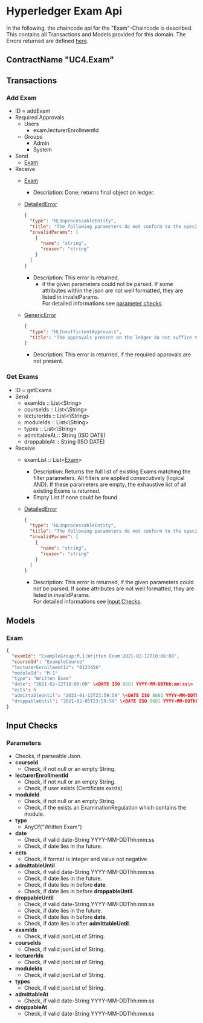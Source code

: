 # Hyperledger Exam Api

In the following, the chaincode api for the "Exam"-Chaincode is described.
This contains all Transactions and Models provided for this domain.
The Errors returned are defined [here](errors.md#Errors).

## ContractName "UC4.Exam"

## Transactions

### Add Exam
- ID = addExam
- Required Approvals
  - Users
    - exam.lecturerEnrollmentId
  - Groups
    - Admin
    - System
- Send
    - [Exam](#Exam)
- Receive
    - [Exam](#Exam)
      -  Description: Done; returns final object on ledger.
    - [DetailedError](errors.md#DetailedError) 
      ```json
      {
        "type": "HLUnprocessableEntity",
        "title": "The following parameters do not conform to the specified format",
        "invalidParams": [
          {
            "name": "string",
            "reason": "string"
          }
        ]
      }
      ```
       - Description: This error is returned, 
         - if the given parameters could not be parsed. If some attributes within the json are not well formatted, they are listed in invalidParams.  
            For detailed informations see [parameter checks](#parameterChecks).
    
    - [GenericError](errors.md#GenericError) 
      ```json
      {
        "type": "HLInsufficientApprovals",
        "title": "The approvals present on the ledger do not suffice to execute this transaction"
      }
      ```
      - Description: This error is returned, if the required approvals are not present.

### Get Exams
- ID = getExams
- Send
    - examIds :: List\<String\>
    - courseIds :: List<\String\>
    - lecturerIds :: List<\String\>
    - moduleIds :: List<\String\>
    - types :: List<\String\>
    - admittableAt :: String (ISO DATE)
    - droppableAt :: String (ISO DATE)
- Receive
    - examList :: List\<[Exam](#Exam)\>
      - Description: Returns the full list of existing Exams matching the filter parameters.
        All filters are applied consecutively (logical AND).
        If these parameters are empty, the exhaustive list of all existing Exams is returned.
      - Empty List if none could be found.

    - [DetailedError](errors.md#DetailedError) 
      ```json
      {
        "type": "HLUnprocessableEntity",
        "title": "The following parameters do not conform to the specified format",
        "invalidParams": [
          {
            "name": "string",
            "reason": "string"
          }
        ]
      }
      ```
       - Description: This error is returned, if the given parameters could not be parsed. If some attributes are not well formatted, they are listed in invalidParams.  
       For detailed informations see [Input Checks](#Checks).

## <a id="Models" />Models

### <a id="Exam" />Exam
```json
{
  "examId": "ExampleGroup:M.1:Written Exam:2021-02-12T10:00:00",
  "courseId": "ExampleCourse"
  "lecturerEnrollmentId": "0123456"
  "moduleId": "M.1"
  "type": "Written Exam"
  "date": "2021-02-12T10:00:00" \<DATE ISO 8601 YYYY-MM-DDThh:mm:ss\>
  "ects": 6
  "admittableUntil": "2021-01-12T23:59:59" \<DATE ISO 8601 YYYY-MM-DDThh:mm:ss\>
  "droppableUntil": "2021-02-05T23:59:59" \<DATE ISO 8601 YYYY-MM-DDThh:mm:ss\>
}
```

## <a id="Checks" />Input Checks
### <a id="parameterChecks" />Parameters
- Checks, if parseable Json.
- **courseId**
  - Check, if not null or an empty String.
- **lecturerEnrollmentId**
  - Check, if not null or an empty String.
  - Check, if user exists (Certificate exists)
- **moduleId**
  - Check, if not null or an empty String.
  - Check, if the exists an ExaminationRegulation which contains the module.
- **type**
  - AnyOf("Written Exam")
- **date**
  - Check, if valid date-String YYYY-MM-DDThh:mm:ss
  - Check, if date lies in the future.
- **ects**
  - Check, if format is integer and value not negative
- **admittableUntil**
  - Check, if valid date-String YYYY-MM-DDThh:mm:ss
  - Check, if date lies in the future.
  - Check, if date lies in before **date**.
  - Check, if date lies in before **droppableUntil**.
- **droppableUntil**
  - Check, if valid date-String YYYY-MM-DDThh:mm:ss
  - Check, if date lies in the future.
  - Check, if date lies in before **date**.
  - Check, if date lies in after **admittableUntil**.
- **examIds**
  - Check, if valid jsonList of String.
- **courseIds**
  - Check, if valid jsonList of String.
- **lecturerIds**
  - Check, if valid jsonList of String.
- **moduleIds**
  - Check, if valid jsonList of String.
- **types**
  - Check, if valid jsonList of String.
- **admittableAt**
  - Check, if valid date-String YYYY-MM-DDThh:mm:ss
- **droppableAt**
  - Check, if valid date-String YYYY-MM-DDThh:mm:ss